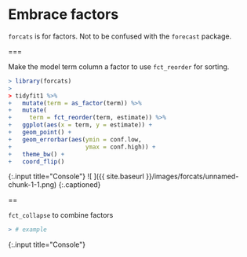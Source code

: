 ---
---

# Embrace factors

`forcats` is for factors. Not to be confused with the `forecast` package.

===

Make the model term column a factor to use `fct_reorder` for sorting.



~~~r
> library(forcats)
> 
> tidyfit1 %>%
+   mutate(term = as_factor(term)) %>%
+   mutate(
+     term = fct_reorder(term, estimate)) %>%
+   ggplot(aes(x = term, y = estimate)) +
+   geom_point() +
+   geom_errorbar(aes(ymin = conf.low, 
+                     ymax = conf.high)) + 
+   theme_bw() +
+   coord_flip()
~~~
{:.input title="Console"}
![ ]({{ site.baseurl }}/images/forcats/unnamed-chunk-1-1.png)
{:.captioned}

==

`fct_collapse` to combine factors



~~~r
> # example
~~~
{:.input title="Console"}



